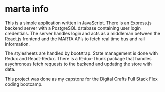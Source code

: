 # marta info
<p>	This is a simple application written in JavaScript. There is an Express.js backend server with a PostgreSQL database containing user login credentials. The server handles login and acts as a middleman between the React.js frontend and the MARTA APIs to fetch real time bus and rail information.
</p>
<p>
	The stylesheets are handled by bootstrap. State management is done with Redux and React-Redux. There is a Redux-Thunk package that handles asychronous fetch requests to the backend and updating the store with data.
</p>
<p>
	This project was done as my capstone for the Digital Crafts Full Stack Flex coding bootcamp.
</p>
